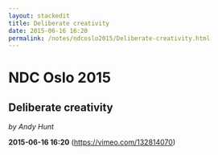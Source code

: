 ```yaml
---
layout: stackedit
title: Deliberate creativity
date: 2015-06-16 16:20
permalink: /notes/ndcoslo2015/Deliberate-creativity.html
---
```


# NDC Oslo 2015
## Deliberate creativity
*by Andy Hunt*

**2015-06-16 16:20** (https://vimeo.com/132814070)